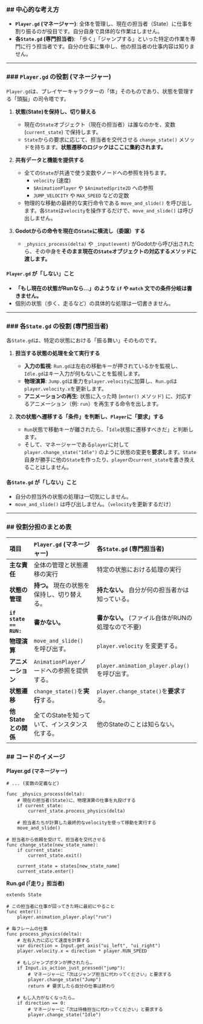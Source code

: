 ### \#\# 中心的な考え方

  * **`Player.gd` (マネージャー)**: 全体を管理し、現在の担当者（State）に仕事を割り振るのが役目です。自分自身で具体的な作業はしません。
  * **各`State.gd` (専門担当者)**: 「歩く」「ジャンプする」といった特定の作業を専門に行う担当者です。自分の仕事に集中し、他の担当者の仕事内容は知りません。

-----

### \#\#\# `Player.gd` の役割 (マネージャー)

`Player.gd`は、プレイヤーキャラクターの「体」そのものであり、状態を管理する「頭脳」の司令塔です。

1.  **状態(State)を保持し、切り替える**

      * 現在の`State`オブジェクト（現在の担当者）は誰なのかを、変数 (`current_state`) で保持します。
      * `State`からの要求に応じて、担当者を交代させる `change_state()` メソッドを持ちます。**状態遷移のロジックはここに集約されます。**

2.  **共有データと機能を提供する**

      * 全ての`State`が共通で使う変数やノードへの参照を持ちます。
          * `velocity` (速度)
          * `$AnimationPlayer` や `$AnimatedSprite2D` への参照
          * `JUMP_VELOCITY` や `MAX_SPEED` などの定数
      * 物理的な移動の最終的な実行命令である `move_and_slide()` を呼び出します。各`State`は`velocity`を操作するだけで、`move_and_slide()` は呼び出しません。

3.  **Godotからの命令を現在の`State`に横流し（委譲）する**

      * `_physics_process(delta)` や `_input(event)` がGodotから呼び出されたら、その中身を**そのまま現在の`State`オブジェクトの対応するメソッドに渡します。**

#### `Player.gd` が「しない」こと

  * **「もし現在の状態がRunなら…」のような `if` や `match` 文での条件分岐は書きません。**
  * 個別の状態（歩く、走るなど）の具体的な処理は一切書きません。

-----

### \#\#\# 各`State.gd` の役割 (専門担当者)

各`State.gd`は、特定の状態における「振る舞い」そのものです。

1.  **担当する状態の処理を全て実行する**

      * **入力の監視**: `Run.gd`は左右の移動キーが押されているかを監視し、`Idle.gd`はキー入力が何もないことを監視します。
      * **物理演算**: `Jump.gd`は重力を`player.velocity`に加算し、`Run.gd`は`player.velocity.x`を更新します。
      * **アニメーションの再生**: 状態に入った時 (`enter()` メソッド) に、対応するアニメーション（例: `run`）を再生する命令を出します。

2.  **次の状態へ遷移する「条件」を判断し、`Player`に「要求」する**

      * `Run`状態で移動キーが離されたら、「`Idle`状態に遷移すべきだ」と判断します。
      * そして、マネージャーである`player`に対して `player.change_state("Idle")` のように状態の変更を**要求**します。`State`自身が勝手に他の`State`を作ったり、`player`の`current_state`を書き換えることはしません。

#### 各`State.gd` が「しない」こと

  * 自分の担当外の状態の処理は一切気にしません。
  * `move_and_slide()` は呼び出しません。（`velocity`を更新するだけ）

-----

### \#\# 役割分担のまとめ表

| 項目 | `Player.gd` (マネージャー) | 各`State.gd` (専門担当者) |
| :--- | :--- | :--- |
| **主な責任** | 全体の管理と状態遷移の実行 | 特定の状態における処理の実行 |
| **状態の管理** | **持つ。** 現在の状態を保持し、切り替える。 | **持たない。** 自分が何の担当者かは知っている。 |
| **`if state == RUN:`** | **書かない。** | **書かない。** (ファイル自体がRUNの処理なので不要) |
| **物理演算** | `move_and_slide()` を呼び出す。 | `player.velocity` を変更する。 |
| **アニメーション** | `AnimationPlayer`ノードへの参照を提供する。 | `player.animation_player.play()` を呼び出す。 |
| **状態遷移** | `change_state()`を**実行**する。 | `player.change_state()`を**要求**する。 |
| **他Stateとの関係** | 全てのStateを知っていて、インスタンス化する。 | 他のStateのことは知らない。 |

### \#\# コードのイメージ

**Player.gd (マネージャー)**

```gdscript
# ... (変数の定義など)

func _physics_process(delta):
    # 現在の担当者(State)に、物理演算の仕事を丸投げする
    if current_state:
        current_state.process_physics(delta)
    
    # 担当者たちが計算した最終的なvelocityを使って移動を実行する
    move_and_slide()

# 担当者から依頼を受けて、担当者を交代させる
func change_state(new_state_name):
    if current_state:
        current_state.exit()
    
    current_state = states[new_state_name]
    current_state.enter()
```

**Run.gd (「走り」担当者)**

```gdscript
extends State

# この担当者に仕事が回ってきた時に最初にやること
func enter():
    player.animation_player.play("run")

# 毎フレームの仕事
func process_physics(delta):
    # 左右入力に応じて速度を計算する
    var direction = Input.get_axis("ui_left", "ui_right")
    player.velocity.x = direction * player.RUN_SPEED
    
    # もしジャンプボタンが押されたら…
    if Input.is_action_just_pressed("jump"):
        # マネージャーに「次はジャンプ担当に代わってください」と要求する
        player.change_state("Jump")
        return # 要求したら自分の仕事は終わり
        
    # もし入力がなくなったら…
    if direction == 0:
        # マネージャーに「次は待機担当に代わってください」と要求する
        player.change_state("Idle")
```